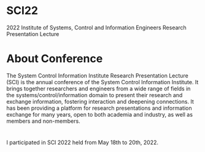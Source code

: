 # SCI22
2022 Institute of Systems, Control and Information Engineers Research Presentation Lecture

# About Conference
The System Control Information Institute Research Presentation Lecture (SCI) is the annual conference of the System Control Information Institute. It brings together researchers and engineers from a wide range of fields in the systems/control/information domain to present their research and exchange information, fostering interaction and deepening connections. It has been providing a platform for research presentations and information exchange for many years, open to both academia and industry, as well as members and non-members.

#
I participated in SCI 2022 held from May 18th to 20th, 2022.
